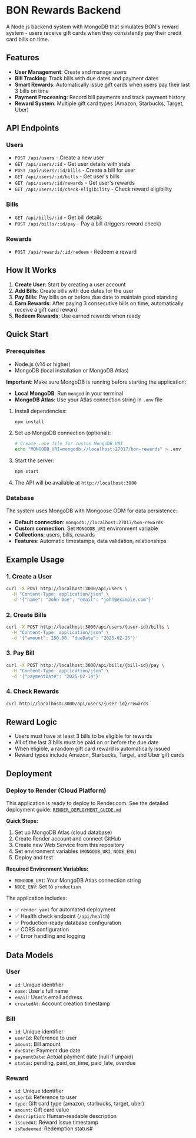 # BON Rewards Backend

A Node.js backend system with MongoDB that simulates BON's reward system - users receive gift cards when they consistently pay their credit card bills on time.

## Features

- **User Management**: Create and manage users
- **Bill Tracking**: Track bills with due dates and payment dates
- **Smart Rewards**: Automatically issue gift cards when users pay their last 3 bills on time
- **Payment Processing**: Record bill payments and track payment history
- **Reward System**: Multiple gift card types (Amazon, Starbucks, Target, Uber)

## API Endpoints

### Users
- `POST /api/users` - Create a new user
- `GET /api/users/:id` - Get user details with stats
- `POST /api/users/:id/bills` - Create a bill for user
- `GET /api/users/:id/bills` - Get user's bills
- `GET /api/users/:id/rewards` - Get user's rewards
- `GET /api/users/:id/check-eligibility` - Check reward eligibility

### Bills
- `GET /api/bills/:id` - Get bill details
- `POST /api/bills/:id/pay` - Pay a bill (triggers reward check)

### Rewards
- `POST /api/rewards/:id/redeem` - Redeem a reward

## How It Works

1. **Create User**: Start by creating a user account
2. **Add Bills**: Create bills with due dates for the user
3. **Pay Bills**: Pay bills on or before due date to maintain good standing
4. **Earn Rewards**: After paying 3 consecutive bills on time, automatically receive a gift card reward
5. **Redeem Rewards**: Use earned rewards when ready

## Quick Start

### Prerequisites
- Node.js (v14 or higher)
- MongoDB (local installation or MongoDB Atlas)

**Important**: Make sure MongoDB is running before starting the application:
- **Local MongoDB**: Run `mongod` in your terminal
- **MongoDB Atlas**: Use your Atlas connection string in `.env` file

1. Install dependencies:
   ```bash
   npm install
   ```

2. Set up MongoDB connection (optional):
   ```bash
   # Create .env file for custom MongoDB URI
   echo "MONGODB_URI=mongodb://localhost:27017/bon-rewards" > .env
   ```

3. Start the server:
   ```bash
   npm start
   ```

4. The API will be available at `http://localhost:3000`

### Database

The system uses MongoDB with Mongoose ODM for data persistence:
- **Default connection**: `mongodb://localhost:27017/bon-rewards`
- **Custom connection**: Set `MONGODB_URI` environment variable
- **Collections**: users, bills, rewards
- **Features**: Automatic timestamps, data validation, relationships

## Example Usage

### 1. Create a User
```bash
curl -X POST http://localhost:3000/api/users \
  -H "Content-Type: application/json" \
  -d '{"name": "John Doe", "email": "john@example.com"}'
```

### 2. Create Bills
```bash
curl -X POST http://localhost:3000/api/users/{user-id}/bills \
  -H "Content-Type: application/json" \
  -d '{"amount": 250.00, "dueDate": "2025-02-15"}'
```

### 3. Pay Bill
```bash
curl -X POST http://localhost:3000/api/bills/{bill-id}/pay \
  -H "Content-Type: application/json" \
  -d '{"paymentDate": "2025-02-14"}'
```

### 4. Check Rewards
```bash
curl http://localhost:3000/api/users/{user-id}/rewards
```

## Reward Logic

- Users must have at least 3 bills to be eligible for rewards
- All of the last 3 bills must be paid on or before the due date
- When eligible, a random gift card reward is automatically issued
- Reward types include Amazon, Starbucks, Target, and Uber gift cards

## Deployment

### Deploy to Render (Cloud Platform)

This application is ready to deploy to Render.com. See the detailed deployment guide: [`RENDER_DEPLOYMENT_GUIDE.md`](./RENDER_DEPLOYMENT_GUIDE.md)

**Quick Steps:**
1. Set up MongoDB Atlas (cloud database)
2. Create Render account and connect GitHub
3. Create new Web Service from this repository
4. Set environment variables (`MONGODB_URI`, `NODE_ENV`)
5. Deploy and test

**Required Environment Variables:**
- `MONGODB_URI`: Your MongoDB Atlas connection string
- `NODE_ENV`: Set to `production`

The application includes:
- ✅ `render.yaml` for automated deployment
- ✅ Health check endpoint (`/api/health`)
- ✅ Production-ready database configuration
- ✅ CORS configuration
- ✅ Error handling and logging

## Data Models

### User
- `id`: Unique identifier
- `name`: User's full name
- `email`: User's email address
- `createdAt`: Account creation timestamp

### Bill
- `id`: Unique identifier
- `userId`: Reference to user
- `amount`: Bill amount
- `dueDate`: Payment due date
- `paymentDate`: Actual payment date (null if unpaid)
- `status`: pending, paid_on_time, paid_late, overdue

### Reward
- `id`: Unique identifier
- `userId`: Reference to user
- `type`: Gift card type (amazon, starbucks, target, uber)
- `amount`: Gift card value
- `description`: Human-readable description
- `issuedAt`: Reward issue timestamp
- `isRedeemed`: Redemption status#
